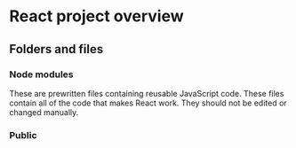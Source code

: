 # React project overview

## Folders and files

### Node modules

These are prewritten files containing reusable JavaScript code. These files contain all of the code that makes React work. They should not be edited or changed manually.

### Public
